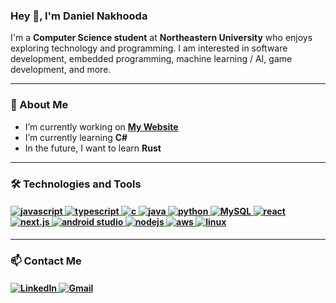 ### Hey 👋, I'm Daniel Nakhooda

I'm a **Computer Science student** at **Northeastern University** who enjoys exploring technology and programming. I am interested in software development, embedded programming, machine learning / AI, game development, and more.

---

### 🚀 About Me

- I’m currently working on <b><a href="https://danielnakhooda.com/">My Website</a></b>
- I’m currently learning **C#**
- In the future, I want to learn **Rust**

---

### 🛠️ Technologies and Tools

<h4>
  <a href="https://developer.mozilla.org/en-US/docs/Web/JavaScript">
    <img src="https://img.shields.io/badge/javascript-%23323330.svg?style=for-the-badge&logo=javascript&logoColor=%23F7DF1E" alt="javascript"/> 
  </a>
  <a href="https://www.typescriptlang.org/">
    <img src="https://img.shields.io/badge/typescript-%23007ACC.svg?style=for-the-badge&logo=typescript&logoColor=white" alt="typescript"/>
  </a>
  <a href="https://en.wikipedia.org/wiki/C_(programming_language)">
    <img src="https://img.shields.io/badge/c-%2300599C.svg?style=for-the-badge&logo=c&logoColor=white" alt="c"/>
  </a>
  <a href="https://www.java.com/en/">
    <img src="https://img.shields.io/badge/java-%23ED8B00.svg?style=for-the-badge&logo=openjdk&logoColor=white" alt="java"/>
  </a>
  <a href="https://www.python.org/">
    <img src="https://img.shields.io/badge/python-3670A0?style=for-the-badge&logo=python&logoColor=ffdd54" alt="python"/>
  </a>
  <a href="https://www.mysql.com/">
    <img src="https://img.shields.io/badge/mysql-4479A1.svg?style=for-the-badge&logo=mysql&logoColor=white" alt="MySQL"/>
  </a>
  <!--<a href="https://developer.mozilla.org/en-US/docs/Web/HTML">
    <img src="https://img.shields.io/badge/html5-%23E34F26.svg?style=for-the-badge&logo=html5&logoColor=white" alt="html"/>
  </a>
  <a href="https://developer.mozilla.org/en-US/docs/Web/CSS">
    <img src="https://img.shields.io/badge/css3-%231572B6.svg?style=for-the-badge&logo=css3&logoColor=white" alt="css"/> 
  </a>-->
  <a href="https://react.dev/">
    <img src="https://img.shields.io/badge/react-%2320232a.svg?style=for-the-badge&logo=react&logoColor=%2361DAFB" alt="react"/>
  </a>
  <a href="https://nextjs.org/">
    <img src="https://img.shields.io/badge/Next-black?style=for-the-badge&logo=next.js&logoColor=white" alt="next.js"
  </a>
  <!--<a href="https://tailwindcss.com/">
    <img src="https://img.shields.io/badge/tailwindcss-%2338B2AC.svg?style=for-the-badge&logo=tailwind-css&logoColor=white" alt="tailwind CSS">
  </a>-->
  <a href="https://developer.android.com/studio?gad_source=1&gad_campaignid=21831783525&gbraid=0AAAAAC-IOZmjMyLtUi-brJuNKwY_hYMsk&gclid=Cj0KCQjwxdXBBhDEARIsAAUkP6iIlJDTh5WnDuxxwNR3Yl1t_zimLhvmb7dOtjrJPuoQcgS-l4-RXCgaAmIAEALw_wcB&gclsrc=aw.ds">
    <img src="https://img.shields.io/badge/android%20studio-346ac1?style=for-the-badge&logo=android%20studio&logoColor=white" alt="android studio"/>
  </a>
  <a href="https://nodejs.org/en">
    <img src="https://img.shields.io/badge/node.js-6DA55F?style=for-the-badge&logo=node.js&logoColor=white" alt="nodejs"/>
  </a>
  <a href="https://aws.amazon.com/">
    <img src="https://img.shields.io/badge/AWS-%23FF9900.svg?style=for-the-badge&logo=amazon-aws&logoColor=white" alt="aws"/>
  </a>
  <a href="https://github.com/torvalds/linux">
    <img src="https://img.shields.io/badge/Linux-FCC624?style=for-the-badge&logo=linux&logoColor=black" alt="linux"/>
  </a>
</h4>

---

### 📫 Contact Me

<h4>
  <a href="https://www.linkedin.com/in/danielnakhooda/">
    <img src="https://img.shields.io/badge/linkedin-Daniel%20Nakhooda-0077B5.svg?style=for-the-badge&logo=linkedin&logoColor=white" alt="LinkedIn" />
  </a>
  <a href="mailto:dnakhooda@gmail.com">
    <img src="https://img.shields.io/badge/Gmail-dnakhooda@gmail.com-D14836?style=for-the-badge&logo=gmail&logoColor=white" alt="Gmail" />
  </a>
</h4>
